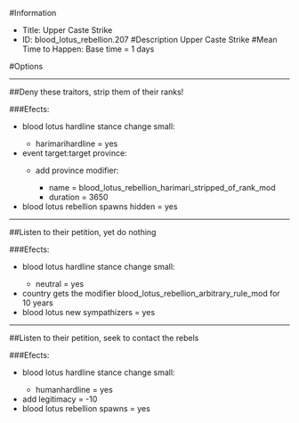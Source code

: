 #Information
 - Title: Upper Caste Strike
 - ID: blood_lotus_rebellion.207
#Description
Upper Caste Strike
#Mean Time to Happen:
Base time = 1 days

#Options

___
##Deny these traitors, strip them of their ranks!

###Efects:<ul><li>blood lotus hardline stance change small:</li><ul><li>harimarihardline = yes</li></ul><li>event target:target province:</li><ul><li>add province modifier:</li><ul><li>name = blood_lotus_rebellion_harimari_stripped_of_rank_mod</li><li>duration = 3650</li></ul></ul><li>blood lotus rebellion spawns hidden = yes</li></ul>

___
##Listen to their petition, yet do nothing

###Efects:<ul><li>blood lotus hardline stance change small:</li><ul><li>neutral = yes</li></ul><li>country gets the modifier blood_lotus_rebellion_arbitrary_rule_mod for 10 years</li><li>blood lotus new sympathizers = yes</li></ul>

___
##Listen to their petition, seek to contact the rebels

###Efects:<ul><li>blood lotus hardline stance change small:</li><ul><li>humanhardline = yes</li></ul><li>add legitimacy = -10</li><li>blood lotus rebellion spawns = yes</li></ul>
